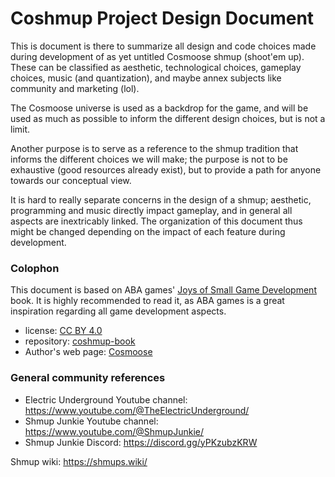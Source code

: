 # Coshmup Project Design Document

This is document is there to summarize all design and code choices made during development of as yet untitled Cosmoose shmup (shoot'em up). 
These can be classified as aesthetic, technological choices, gameplay choices, music (and quantization), and maybe annex subjects like community and marketing (lol).

The Cosmoose universe is used as a backdrop for the game, and will be used as much as possible to inform the different design choices, but is not a limit.

Another purpose is to serve as a reference to the shmup tradition that informs the different choices we will make; the purpose is not to be exhaustive (good resources already exist), but to provide a path for anyone towards our conceptual view.

It is hard to really separate concerns in the design of a shmup; aesthetic, programming and music directly impact gameplay, and in general all aspects are inextricably linked.
The organization of this document thus might be changed depending on the impact of each feature during development.

### Colophon

This document is based on ABA games' [Joys of Small Game Development](https://github.com/abagames/joys-of-small-game-development-en) book.
It is highly recommended to read it, as ABA games is a great inspiration regarding all game development aspects.

- license: [CC BY 4.0](https://creativecommons.org/licenses/by/4.0/deed.en)
- repository: [coshmup-book](https://github.com/cosmoosic/coshmup-book)
- Author's web page: [Cosmoose](https://cosmoose.org/)

### General community references

- Electric Underground Youtube channel: https://www.youtube.com/@TheElectricUnderground/
- Shmup Junkie Youtube channel: https://www.youtube.com/@ShmupJunkie/
- Shmup Junkie Discord: https://discord.gg/yPKzubzKRW

Shmup wiki: https://shmups.wiki/
